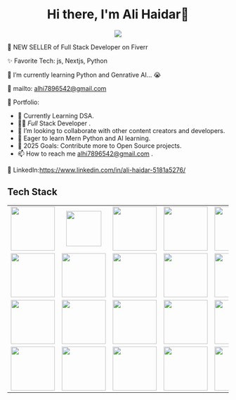 <body>
  <div align="center">
    <h1> Hi there, I'm Ali Haidar👋</h1>
  </div>
<p align="center">
<a href="#"><img src="https://readme-typing-svg.herokuapp.com/?lines=Full+Stack+Developer&font=Roboto&size=26&duration=3500&pause=500&center=true&width=500&height=50&color=eab676"></a>

💸 NEW SELLER of Full Stack Developer on Fiverr

✨ Favorite Tech: js, Nextjs, Python

📓 I’m currently learning Python and Genrative AI... 😭

📧 mailto:  <a href="alhi7896542@gmail.com" target="blank">alhi7896542@gmail.com </a>

🎨 Portfolio: 

- 🔭 Currently Learning DSA.
- 👨‍🏫 *Full* Stack Developer
  .
- 👯 I’m looking to collaborate with other content creators and developers.
- 📢 Eager to learn Mern Python and AI learning.
- 🥅 2025 Goals: Contribute more to Open Source projects.
- 📫 How to reach me <a href="alhi7896542@gmail.com" target="blank">alhi7896542@gmail.com </a>.

💼 LinkedIn:https://www.linkedin.com/in/ali-haidar-5181a5276/

 
<h2>Tech Stack</h2>

<table width="100">
<tr>
  <td align='center' width="200">
        <img src="https://upload.wikimedia.org/wikipedia/commons/thumb/3/38/HTML5_Badge.svg/600px-HTML5_Badge.svg.png"  width="100">
    </td>
 <td align='center' width="200">
        <img src="https://icons.iconarchive.com/icons/ampeross/qetto/256/css-icon.png" width="80">
    </td>
<td align='center' width="200">
        <img src="https://github.com/abranhe/programming-languages-logos/blob/master/src/javascript/javascript.svg" width="100">
    </td>
 <td align='center' width="200">
        <img src="https://www.vectorlogo.zone/logos/reactjs/reactjs-ar21.svg" width="100">
    </td>
    <td align='center' width="200">
        <img src="https://icons.iconarchive.com/icons/arturo-wibawa/akar/256/nextjs-icon.png" width="100">
    </td>
 
</tr>
<tr>
    <td align='center' width="200">
        <img src="https://upload.wikimedia.org/wikipedia/commons/thumb/4/4c/Typescript_logo_2020.svg/1200px-Typescript_logo_2020.svg.png" width="100">
    </td>
    <td align='center' width="200">
        <img src="https://icons.iconarchive.com/icons/simpleicons-team/simple/256/firebase-icon.png"  width="100">
    </td>
    <td align='center' width="200">
        <img src="https://cdn.pixabay.com/photo/2015/04/23/17/41/node-js-736399_1280.png" width="100">
    </td>
    <td align='center' width="200">
        <img src="https://github.com/IjjazAhmad/IjjazAhmad/assets/102515357/c00cc058-90fe-4246-8b87-2ee564ac2f89" width="100">
    </td>
    <td align='center' width="200">
        <img src="https://cdn3d.iconscout.com/3d/free/thumb/free-github-2950150-2447911.png?f=webp" width="100">
    </td>
</tr>
<tr>
    <td align='center' width="200">
        <img src="https://icons.getbootstrap.com/assets/img/icons-hero.png" width="100">
    </td>
    <td align='center' width="200">
        <img src="https://cdn.iconscout.com/icon/free/png-256/free-sass-13-1175092.png"  width="100">
    </td>
    <td align='center' width="200">
        <img src="https://cdn3d.iconscout.com/3d/free/thumb/free-tailwind-9294852-7577995.png?f=webp" width="100">
    </td>
    <td align='center' width="200">
        <img src="https://uploads-ssl.webflow.com/602a49b4c90708f6641a192e/62aaec4339a8f3b14347736a_123_ant-design.259fccdbe1.png" width="100">
    </td>
    <td align='center' width="200">
        <img src="https://fiverr-res.cloudinary.com/npm-assets/layout-server/fiverr-og-logo.5fd6463.png" width="100">
    </td>
</tr>
<tr>
    <td align='center' width="200">
        <img src="https://img.freepik.com/premium-psd/api-setting-3d-icon_136651-1168.jpg" width="100">
    </td>
    <td align='center' width="200">
        <img src="https://cdn.iconscout.com/icon/free/png-256/free-postman-3628992-3030217.png"  width="100">
    </td>
    <td align='center' width="200">
        <img src="https://res.cloudinary.com/da5dsklyq/image/upload/v1733469974/download_wbanzs.jpg"  width="100">
    </td>
    <td align='center' width="200">
        <img src="https://res.cloudinary.com/da5dsklyq/image/upload/v1733470978/download-removebg-preview_yo1h3k.png"  width="100">
    </td>
    <td align='center' width="200">
        <img src="https://res.cloudinary.com/da5dsklyq/image/upload/v1733471841/download__1_-removebg-preview_xued14.png"  width="100">
    </td>
  
   
</tr>

    
</table>
